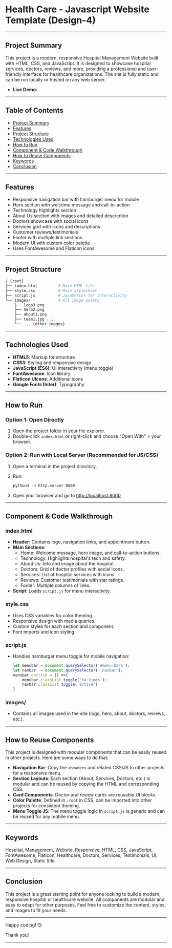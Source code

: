 # Health Care - Javascript Website Template (Design-4)

---

## Project Summary

This project is a modern, responsive Hospital Management Website built with HTML, CSS, and JavaScript. It is designed to showcase hospital services, doctors, reviews, and more, providing a professional and user-friendly interface for healthcare organizations. The site is fully static and can be run locally or hosted on any web server.

- **Live Demo:** []()

---

## Table of Contents

- [Project Summary](#project-summary)
- [Features](#features)
- [Project Structure](#project-structure)
- [Technologies Used](#technologies-used)
- [How to Run](#how-to-run)
- [Component & Code Walkthrough](#component--code-walkthrough)
- [How to Reuse Components](#how-to-reuse-components)
- [Keywords](#keywords)
- [Conclusion](#conclusion)

---

## Features

- Responsive navigation bar with hamburger menu for mobile
- Hero section with welcome message and call-to-action
- Technology highlights section
- About Us section with images and detailed description
- Doctors showcase with social icons
- Services grid with icons and descriptions
- Customer reviews/testimonials
- Footer with multiple link sections
- Modern UI with custom color palette
- Uses FontAwesome and Flaticon icons

---

## Project Structure

```bash
/ (root)
├── index.html         # Main HTML file
├── style.css          # Main stylesheet
├── script.js          # JavaScript for interactivity
└── images/            # All image assets
    ├── logo3.png
    ├── hero2.png
    ├── about1.png
    ├── team1.jpg ...
    └── ... (other images)
```

---

## Technologies Used

- **HTML5**: Markup for structure
- **CSS3**: Styling and responsive design
- **JavaScript (ES6)**: UI interactivity (menu toggle)
- **FontAwesome**: Icon library
- **Flaticon UIcons**: Additional icons
- **Google Fonts (Inter)**: Typography

---

## How to Run

### Option 1: Open Directly

1. Open the project folder in your file explorer.
2. Double-click `index.html` or right-click and choose "Open With" > your browser.

### Option 2: Run with Local Server (Recommended for JS/CSS)

1. Open a terminal in the project directory.
2. Run:

   ```sh
   python3 -m http.server 8000
   ```

3. Open your browser and go to [http://localhost:8000](http://localhost:8000)

---

## Component & Code Walkthrough

### index.html

- **Header**: Contains logo, navigation links, and appointment button.
- **Main Sections**:
  - Home: Welcome message, hero image, and call-to-action buttons.
  - Technology: Highlights hospital's tech and safety.
  - About Us: Info and image about the hospital.
  - Doctors: Grid of doctor profiles with social icons.
  - Services: List of hospital services with icons.
  - Reviews: Customer testimonials with star ratings.
  - Footer: Multiple columns of links.
- **Script**: Loads `script.js` for menu interactivity.

### style.css

- Uses CSS variables for color theming.
- Responsive design with media queries.
- Custom styles for each section and component.
- Font imports and icon styling.

### script.js

- Handles hamburger menu toggle for mobile navigation:
  
  ```js
  let menubar = document.querySelector('#menu-bars');
  let navbar  = document.querySelector('.navbar');
  menubar.onclick = () =>{
      menubar.classList.toggle('fa-times');
      navbar.classList.toggle('active')
  }
  ```

### images/

- Contains all images used in the site (logo, hero, about, doctors, reviews, etc.).

---

## How to Reuse Components

This project is designed with modular components that can be easily reused in other projects. Here are some ways to do that:

- **Navigation Bar**: Copy the `<header>` and related CSS/JS to other projects for a responsive menu.
- **Section Layouts**: Each section (About, Services, Doctors, etc.) is modular and can be reused by copying the HTML and corresponding CSS.
- **Card Components**: Doctor and review cards are reusable UI blocks.
- **Color Palette**: Defined in `:root` in CSS, can be imported into other projects for consistent theming.
- **Menu Toggle JS**: The menu toggle logic in `script.js` is generic and can be reused for any mobile menu.

---

## Keywords

Hospital, Management, Website, Responsive, HTML, CSS, JavaScript, FontAwesome, Flaticon, Healthcare, Doctors, Services, Testimonials, UI, Web Design, Static Site

---

## Conclusion

This project is a great starting point for anyone looking to build a modern, responsive hospital or healthcare website. All components are modular and easy to adapt for other purposes. Feel free to customize the content, styles, and images to fit your needs.

---

Happy coding! 😊

Thank you!

---
